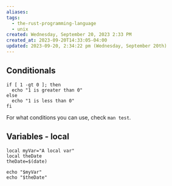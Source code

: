 ```yaml
---
aliases: 
tags:
  - the-rust-programming-language
  - unix
created: Wednesday, September 20, 2023 2:33 PM
created_at: 2023-09-20T14:33:05-04:00
updated: 2023-09-20, 2:34:22 pm (Wednesday, September 20th)
---
```

## Conditionals

```
if [ 1 -gt 0 ]; then
  echo "1 is greater than 0"
else
  echo "1 is less than 0"
fi
```

For what conditions you can use, check `man test`.

## Variables - local
```
local myVar="A local var"
local theDate
theDate=$(date)

echo "$myVar"
echo "$theDate"
```
